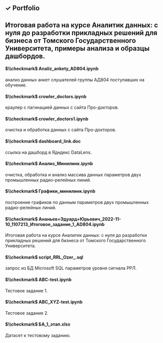 ## $\checkmark$ Portfolio 

## Итоговая работа на курсе Аналитик данных: с нуля до разработки прикладных решений для бизнеса от Томского Государственного Университета, примеры анализа и образцы дашбордов.
#### $\\checkmark$ Analiz_ankety_AD804.ipynb
анализ данных анкет слушателей группы АД804 поступавших на обучение.
#### $\\checkmark$ crowler_doctors.ipynb
краулер с пагинацией данных с сайта Про-докторов.
#### $\\checkmark$ crowler_doctors1.ipynb 
очистка и обработка данных с сайта Про-докторов.
#### $\\checkmark$ dashboard_link.doc
ссылка на дашборд в Ядндекс DataLens.
#### $\\checkmark$ Анализ_Минилинк.ipynb
очистка, обработка и анализ массива данных параметров двух промышленных радио-релейных линий.
#### $\\checkmark$ Графики_минилинк.ipynb 
построение графиков по данным параметров двух промышленных радио-релейных линий.
#### $\\checkmark$ Ананьев+Эдуард+Юрьевич_2022-11-10_1107213_Итоговое_задание_1_AD804.ipynb
Итоговая работа на курсе Аналитик данных: с нуля до разработки прикладных решений для бизнеса от Томского Государственного Университета.
#### $\\checkmark$ script_RRL_Ozer_.sql
запрос из БД Microsoft SQL параметров уровня сигнала РРЛ.
#### $\\checkmark$ ABC-test.ipynb
Тестовое задание 1.
#### $\\checkmark$ ABC_XYZ-test.ipynb
Тестовое задание 2.
#### $\\checkmark$ БА_1_этап.xlsx
Датасет к тестовому заданию.
